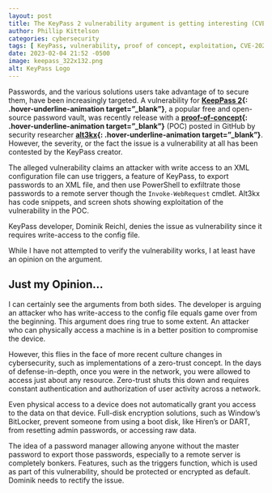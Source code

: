 ```yaml
---
layout: post
title: The KeyPass 2 vulnerability argument is getting interesting (CVE-2023-24055)
author: Phillip Kittelson
categories: cybersecurity
tags: [ KeyPass, vulnerability, proof of concept, exploitation, CVE-2023-24055, alt3kx, Dominik Reichl]
date: 2023-02-04 21:52 -0500
image: keepass_322x132.png
alt: KeyPass Logo
---
```


Passwords, and the various solutions users take advantage of to secure them, have been increasingly targeted. A vulnerability for **[KeepPass 2](https://keepass.info){: .hover-underline-animation target=”_blank”}**, a popular free and open-source password vault, was recently release with a **[proof-of-concept](https://github.com/alt3kx/CVE-2023-24055_PoC){: .hover-underline-animation target=”_blank”}** (POC) posted in GitHub by security researcher **[alt3kx](https://github.com/alt3kx){: .hover-underline-animation target=”_blank”}**. However, the severity, or the fact the issue is a vulnerability at all has been contested by the KeyPass creator.

The alleged vulnerability claims an attacker with write access to an XML configuration file can use triggers, a feature of KeyPass, to export passwords to an XML file, and then use PowerShell to exfiltrate those passwords to a remote server though the ```Invoke-WebRequest``` cmdlet. Alt3kx has code snippets, and screen shots showing exploitation of the vulnerability in the POC.

KeyPass developer, Dominik Reichl, denies the issue as vulnerability since it requires write-access to the config file.

While I have not attempted to verify the vulnerability works, I at least have an opinion on the argument.

## Just my Opinion…

I can certainly see the arguments from both sides. The developer is arguing an attacker who has write-access to the config file equals game over from the beginning. This argument does ring true to some extent. An attacker who can physically access a machine is in a better position to compromise the device.

However, this flies in the face of more recent culture changes in cybersecurity, such as implementations of a zero-trust concept. In the days of defense-in-depth, once you were in the network, you were allowed to access just about any resource. Zero-trust shuts this down and requires constant authentication and authorization of user activity across a network.

Even physical access to a device does not automatically grant you access to the data on that device. Full-disk encryption solutions, such as Window’s BitLocker, prevent someone from using a boot disk, like Hiren’s or DART, from resetting admin passwords, or accessing raw data.

The idea of a password manager allowing anyone without the master password to export those passwords, especially to a remote server is completely bonkers. Features, such as the triggers function, which is used as part of this vulnerability, should be protected or encrypted as default. Dominik needs to rectify the issue.
